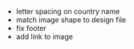 - letter spacing on country name
- match image shape to design file
- fix footer
- add link to image
